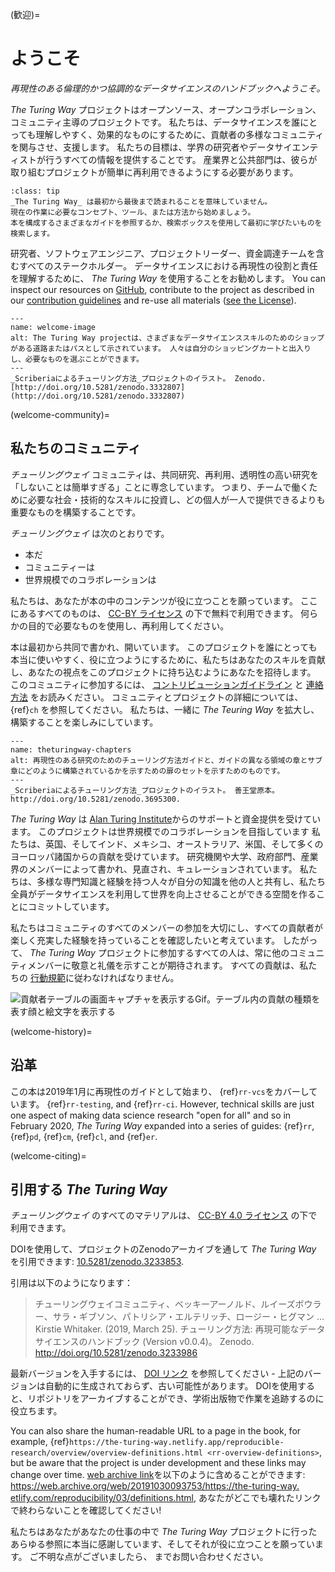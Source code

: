 (歓迎)=
# ようこそ

*再現性のある倫理的かつ協調的なデータサイエンスのハンドブックへようこそ。*

_The Turing Way_ プロジェクトはオープンソース、オープンコラボレーション、コミュニティ主導のプロジェクトです。 私たちは、データサイエンスを誰にとっても理解しやすく、効果的なものにするために、貢献者の多様なコミュニティを関与させ、支援します。 私たちの目標は、学界の研究者やデータサイエンティストが行うすべての情報を提供することです。 産業界と公共部門は、彼らが取り組むプロジェクトが簡単に再利用できるようにする必要があります。

```{admonition} Top Tip
:class: tip
_The Turing Way_ は最初から最後まで読まれることを意味していません。
現在の作業に必要なコンセプト、ツール、または方法から始めましょう。
本を構成するさまざまなガイドを参照するか、検索ボックスを使用して最初に学びたいものを検索します。
```

研究者、ソフトウェアエンジニア、プロジェクトリーダー、資金調達チームを含むすべてのステークホルダー。 データサイエンスにおける再現性の役割と責任を理解するために、 _The Turing Way_ を使用することをお勧めします。 You can inspect our resources on [GitHub](https://github.com/alan-turing-institute/the-turing-way), contribute to the project as described in our [contribution guidelines](https://github.com/alan-turing-institute/the-turing-way/blob/main/CONTRIBUTING.md) and re-use all materials ([see the License](https://github.com/alan-turing-institute/the-turing-way/blob/main/LICENSE.md)).

```{figure} figures/welcome.jpg
---
name: welcome-image
alt: The Turing Way projectは、さまざまなデータサイエンススキルのためのショップがある道路またはパスとして示されています。 人々は自分のショッピングカートと出入りし、必要なものを選ぶことができます。
---
_Scriberiaによるチューリング方法_プロジェクトのイラスト。 Zenodo. [http://doi.org/10.5281/zenodo.3332807](http://doi.org/10.5281/zenodo.3332807)
```

(welcome-community)=
## 私たちのコミュニティ

_チューリングウェイ_ コミュニティは、共同研究、再利用、透明性の高い研究を「しないことは簡単すぎる」ことに専念しています。 つまり、チームで働くために必要な社会・技術的なスキルに投資し、どの個人が一人で提供できるよりも重要なものを構築することです。

_チューリングウェイ_ は次のとおりです。

* 本だ
* コミュニティーは
* 世界規模でのコラボレーションは

私たちは、あなたが本の中のコンテンツが役に立つことを願っています。 ここにあるすべてのものは、 [CC-BY ライセンス](https://github.com/alan-turing-institute/the-turing-way/blob/main/LICENSE.md) の下で無料で利用できます。 何らかの目的で必要なものを使用し、再利用してください。

本は最初から共同で書かれ、開いています。 このプロジェクトを誰にとっても本当に使いやすく、役に立つようにするために、私たちはあなたのスキルを貢献し、あなたの視点をこのプロジェクトに持ち込むようにあなたを招待します。 このコミュニティに参加するには、 [コントリビューションガイドライン](https://github.com/alan-turing-institute/the-turing-way/blob/main/CONTRIBUTING.md) と [連絡方法](https://github.com/alan-turing-institute/the-turing-way#get-in-touch) をお読みください。 コミュニティとプロジェクトの詳細については、 {ref}`ch` を参照してください。 私たちは、一緒に _The Teuring Way_ を拡大し、構築することを楽しみにしています。

```{figure} figures/theturingway-chapters.jpg
---
name: theturingway-chapters
alt: 再現性のある研究のためのチューリング方法ガイドと、ガイドの異なる領域の章とサブ章にどのように構築されているかを示すための扉のセットを示すためのものです。
---
_Scriberiaによるチューリング方法_プロジェクトのイラスト。 善王堂原本。 http://doi.org/10.5281/zenodo.3695300.
```

_The Turing Way_ は [Alan Turing Institute](https://www.turing.ac.uk/)からのサポートと資金提供を受けています。 このプロジェクトは世界規模でのコラボレーションを目指しています 私たちは、英国、そしてインド、メキシコ、オーストラリア、米国、そして多くのヨーロッパ諸国からの貢献を受けています。 研究機関や大学、政府部門、産業界のメンバーによって書かれ、見直され、キュレーションされています。 私たちは、多様な専門知識と経験を持つ人々が自分の知識を他の人と共有し、私たち全員がデータサイエンスを利用して世界を向上させることができる空間を作ることにコミットしています。

私たちはコミュニティのすべてのメンバーの参加を大切にし、すべての貢献者が楽しく充実した経験を持っていることを確認したいと考えています。 したがって、 _The Turing Way_ プロジェクトに参加するすべての人は、常に他のコミュニティメンバーに敬意と礼儀を示すことが期待されます。 すべての貢献は、私たちの [行動規範](https://github.com/alan-turing-institute/the-turing-way/blob/main/CODE_OF_CONDUCT.md)に従わなければなりません。

![貢献者テーブルの画面キャプチャを表示するGif。テーブル内の貢献の種類を表す顔と絵文字を表示する](https://media.giphy.com/media/gKIUisnjpj2PS75nOJ/giphy.gif)

(welcome-history)=
## 沿革

この本は2019年1月に再現性のガイドとして始まり、 {ref}`rr-vcs`をカバーしています。 {ref}`rr-testing`, and {ref}`rr-ci`. However, technical skills are just one aspect of making data science research "open for all" and so in February 2020, _The Turing Way_ expanded into a series of guides: {ref}`rr`, {ref}`pd`, {ref}`cm`, {ref}`cl`, and {ref}`er`.

(welcome-citing)=
## 引用する _The Turing Way_

_チューリングウェイ_ のすべてのマテリアルは、 [CC-BY 4.0 ライセンス](https://github.com/alan-turing-institute/the-turing-way/blob/main/LICENSE.md) の下で利用できます。

DOIを使用して、プロジェクトのZenodoアーカイブを通して _The Turing Way_ を引用できます: [10.5281/zenodo.3233853](https://doi.org/10.5281/zenodo.3233853).

引用は以下のようになります：

> チューリングウェイコミュニティ、ベッキーアーノルド、ルイーズボウラー、サラ・ギブソン、パトリシア・エルテリッチ、ロージー・ヒグマン … Kirstie Whitaker. (2019, March 25). チューリング方法: 再現可能なデータサイエンスのハンドブック (Version v0.0.4)。 Zenodo. http://doi.org/10.5281/zenodo.3233986

最新バージョンを入手するには、 [DOI リンク](https://doi.org/10.5281/zenodo.3233853) を参照してください - 上記のバージョンは自動的に生成されておらず、古い可能性があります。 DOIを使用すると、リポジトリをアーカイブすることができ、学術出版物で作業を追跡するのに役立ちます。

You can also share the human-readable URL to a page in the book, for example, {ref}`https://the-turing-way.netlify.app/reproducible-research/overview/overview-definitions.html <rr-overview-definitions>`, but be aware that the project is under development and these links may change over time. [web archive link](http://web.archive.org)を以下のように含めることができます: [https://web.archive.org/web/20191030093753/https://the-turing-way. etlify.com/reproducibility/03/definitions.html](https://web.archive.org/web/20191030093753/https://the-turing-way.netlify.com/reproducibility/03/definitions.html), あなたがどこでも壊れたリンクで終わらないことを確認してください!

私たちはあなたがあなたの仕事の中で _The Turing Way_ プロジェクトに行ったあらゆる参照に本当に感謝しています、そしてそれが役に立つことを願っています。 ご不明な点がございましたら、 [](https://github.com/alan-turing-institute/the-turing-way#get-in-touch) までお問い合わせください。
